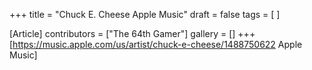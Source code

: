 +++
title = "Chuck E. Cheese Apple Music"
draft = false
tags = [ ]

[Article]
contributors = ["The 64th Gamer"]
gallery = []
+++
[https://music.apple.com/us/artist/chuck-e-cheese/1488750622 Apple Music]